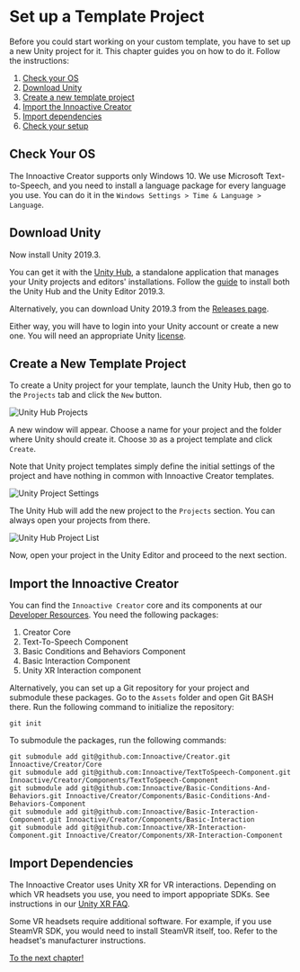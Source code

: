 # Set up a Template Project

Before you could start working on your custom template, you have to set up a new Unity project for it. This chapter guides you on how to do it. Follow the instructions:

1. [Check your OS](#check-your-os)
1. [Download Unity](#download-unity)
1. [Create a new template project](#create-a-new-template-project)
1. [Import the Innoactive Creator](#import-the-innoactive-creator)
1. [Import dependencies](#import-dependencies)
1. [Check your setup](#check-your-setup)

## Check Your OS

The Innoactive Creator supports only Windows 10. We use Microsoft Text-to-Speech, and you need to install a language package for every language you use. You can do it in the `Windows Settings > Time & Language > Language`.

## Download Unity

Now install Unity 2019.3.

You can get it with the [Unity Hub](https://docs.unity3d.com/Manual/GettingStartedUnityHub.html), a standalone application that manages your Unity projects and editors' installations. Follow the [guide](https://docs.unity3d.com/Manual/GettingStartedInstallingHub.html) to install both the Unity Hub and the Unity Editor 2019.3.

Alternatively, you can download Unity 2019.3 from the [Releases page](https://unity.com/releases/2019-3).

Either way, you will have to login into your Unity account or create a new one. You will need an appropriate Unity [license](https://store.unity.com/).

## Create a New Template Project

To create a Unity project for your template, launch the Unity Hub, then go to the `Projects` tab and click the `New` button.

![Unity Hub Projects](../images/unity-setup/unity-hub-projects-panel.png "An empty `Projects` section of the Unity Hub")

A new window will appear. Choose a name for your project and the folder where Unity should create it. Choose `3D` as a project template and click `Create`. 

Note that Unity project templates simply define the initial settings of the project and have nothing in common with Innoactive Creator templates.

![Unity Project Settings](../images/unity-setup/setup-unity.project.png "Setting up a new project in the Unity Hub.")

The Unity Hub will add the new project to the `Projects` section. You can always open your projects from there.

![Unity Hub Project List](../images/unity-setup/unity-hub-list-of-projects.png "A populated `Projects` section of the Unity Hub.")

Now, open your project in the Unity Editor and proceed to the next section.

## Import the Innoactive Creator

You can find the `Innoactive Creator` core and its components at our [Developer Resources](http://developers.innoactive.de/creator/releases/). You need the following packages:

1. Creator Core
1. Text-To-Speech Component
1. Basic Conditions and Behaviors Component
1. Basic Interaction Component
1. Unity XR Interaction component

Alternatively, you can set up a Git repository for your project and submodule these packages. Go to the `Assets` folder and open Git BASH there. Run the following command to initialize the repository:

```
git init
```

To submodule the packages, run the following commands:

```
git submodule add git@github.com:Innoactive/Creator.git Innoactive/Creator/Core
git submodule add git@github.com:Innoactive/TextToSpeech-Component.git Innoactive/Creator/Components/TextToSpeech-Component
git submodule add git@github.com:Innoactive/Basic-Conditions-And-Behaviors.git Innoactive/Creator/Components/Basic-Conditions-And-Behaviors-Component
git submodule add git@github.com:Innoactive/Basic-Interaction-Component.git Innoactive/Creator/Components/Basic-Interaction
git submodule add git@github.com:Innoactive/XR-Interaction-Component.git Innoactive/Creator/Components/XR-Interaction-Component
```

## Import Dependencies

The Innoactive Creator uses Unity XR for VR interactions. Depending on which VR headsets you use, you need to import appopriate SDKs. See instructions in our [Unity XR FAQ](../transition-to-v2.0/03-unity-xr-faq.md).

Some VR headsets require additional software. For example, if you use SteamVR SDK, you would need to install SteamVR itself, too. Refer to the headset's manufacturer instructions.

[To the next chapter!](04-general-concepts.md)
